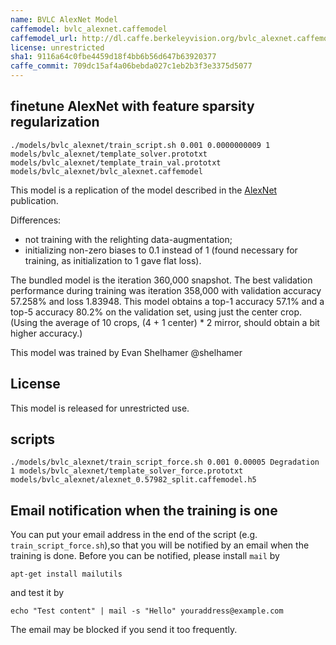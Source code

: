 ```yaml
---
name: BVLC AlexNet Model
caffemodel: bvlc_alexnet.caffemodel
caffemodel_url: http://dl.caffe.berkeleyvision.org/bvlc_alexnet.caffemodel
license: unrestricted
sha1: 9116a64c0fbe4459d18f4bb6b56d647b63920377
caffe_commit: 709dc15af4a06bebda027c1eb2b3f3e3375d5077
---
```


## finetune AlexNet with feature sparsity regularization
```
./models/bvlc_alexnet/train_script.sh 0.001 0.0000000009 1 models/bvlc_alexnet/template_solver.prototxt models/bvlc_alexnet/template_train_val.prototxt models/bvlc_alexnet/bvlc_alexnet.caffemodel
```

This model is a replication of the model described in the [AlexNet](http://papers.nips.cc/paper/4824-imagenet-classification-with-deep-convolutional-neural-networks) publication.

Differences:
- not training with the relighting data-augmentation;
- initializing non-zero biases to 0.1 instead of 1 (found necessary for training, as initialization to 1 gave flat loss).

The bundled model is the iteration 360,000 snapshot.
The best validation performance during training was iteration 358,000 with validation accuracy 57.258% and loss 1.83948.
This model obtains a top-1 accuracy 57.1% and a top-5 accuracy 80.2% on the validation set, using just the center crop.
(Using the average of 10 crops, (4 + 1 center) * 2 mirror, should obtain a bit higher accuracy.)

This model was trained by Evan Shelhamer @shelhamer

## License

This model is released for unrestricted use.

## scripts
```
./models/bvlc_alexnet/train_script_force.sh 0.001 0.00005 Degradation 1 models/bvlc_alexnet/template_solver_force.prototxt models/bvlc_alexnet/alexnet_0.57982_split.caffemodel.h5
```

## Email notification when the training is one
You can put your email address in the end of the script (e.g. `train_script_force.sh`),so that you will be notified by an email when the training is done.
Before you can be notified, please install `mail` by
```
apt-get install mailutils
```
and test it by
```
echo "Test content" | mail -s "Hello" youraddress@example.com
```
The email may be blocked if you send it too frequently.

